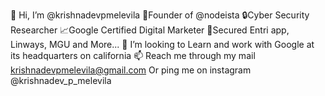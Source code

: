 👋 Hi, I’m @krishnadevpmelevila
👑Founder of @nodeista
🔒Cyber Security Researcher
📈Google Certified Digital Marketer
🤝Secured Entri app, Linways, MGU and More...
💞️ I’m looking to Learn and work with Google at its headquarters on california
📫 Reach me through my mail krishnadevpmelevila@gmail.com Or ping me on instagram @krishnadev_p_melevila



